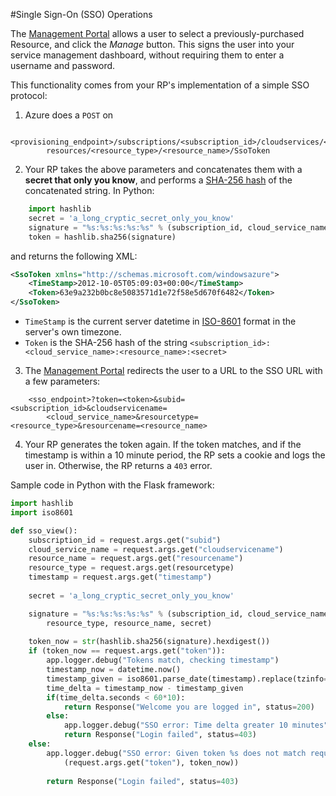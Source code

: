 #Single Sign-On (SSO) Operations

The [Management Portal](https://manage.microsoft.com) allows a user to select a previously-purchased Resource, and click the _Manage_ button. This signs the user into your service management dashboard, without requiring them to enter a username and password.

This functionality comes from your RP's implementation of a simple SSO protocol:

1) Azure does a `POST` on 
```
	 <provisioning_endpoint>/subscriptions/<subscription_id>/cloudservices/<cloud_service_name>/
		resources/<resource_type>/<resource_name>/SsoToken
```

2) Your RP takes the above parameters and concatenates them with a **secret that only you know**, and performs a [SHA-256 hash](http://en.wikipedia.org/wiki/SHA-2) of the concatenated string. In Python:

```python
	import hashlib
	secret = 'a_long_cryptic_secret_only_you_know'
	signature = "%s:%s:%s:%s:%s" % (subscription_id, cloud_service_name, resource_type, resource_name, secret)
	token = hashlib.sha256(signature)
```

and returns the following XML:

```xml
<SsoToken xmlns="http://schemas.microsoft.com/windowsazure">
	<TimeStamp>2012-10-05T05:09:03+00:00</TimeStamp>
	<Token>63e9a232b0bc8e5083571d1e72f58e5d670f6482</Token>
</SsoToken>
```

* `TimeStamp` is the current server datetime in [ISO-8601](http://en.wikipedia.org/wiki/ISO_8601) format in the server's own timezone.
* `Token` is the SHA-256 hash of the string `<subscription_id>:<cloud_service_name>:<resource_name>:<secret>`

3) The [Management Portal](https://manage.windowsazure.com) redirects the user to a URL to the SSO URL with a few parameters:

```
	<sso_endpoint>?token=<token>&subid=<subscription_id>&cloudservicename=
		<cloud_service_name>&resourcetype=<resource_type>&resourcename=<resource_name>
```

4) Your RP generates the token again. If the token matches, and if the timestamp is within a 10 minute period, the RP sets a cookie and logs the user in. Otherwise, the RP returns a `403` error.

Sample code in Python with the Flask framework: 


```python
import hashlib
import iso8601

def sso_view():
	subscription_id = request.args.get("subid")
	cloud_service_name = request.args.get("cloudservicename")
	resource_name = request.args.get("resourcename")
	resource_type = request.args.get(resourcetype)
	timestamp = request.args.get("timestamp")
	
	secret = 'a_long_cryptic_secret_only_you_know'

	signature = "%s:%s:%s:%s:%s" % (subscription_id, cloud_service_name, 
		resource_type, resource_name, secret)
	
	token_now = str(hashlib.sha256(signature).hexdigest())
	if (token_now == request.args.get("token")):
		app.logger.debug("Tokens match, checking timestamp")
		timestamp_now = datetime.now()
		timestamp_given = iso8601.parse_date(timestamp).replace(tzinfo=None)
		time_delta = timestamp_now - timestamp_given
		if(time_delta.seconds < 60*10):
			return Response("Welcome you are logged in", status=200)
		else:
			app.logger.debug("SSO error: Time delta greater 10 minutes")
			return Response("Login failed", status=403)
	else:
		app.logger.debug("SSO error: Given token %s does not match required token %s" % 
			(request.args.get("token"), token_now))
		
		return Response("Login failed", status=403)
```


